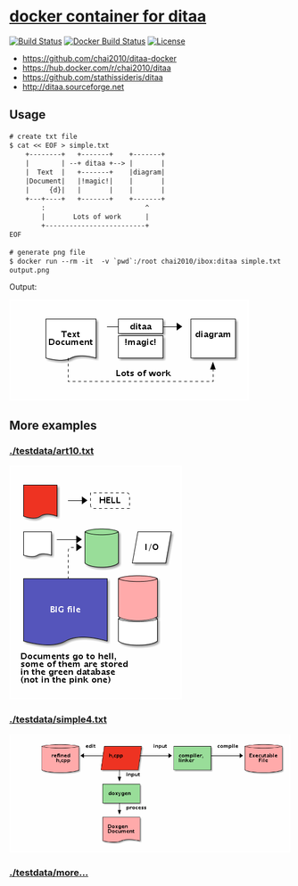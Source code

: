 # [docker container for ditaa](http://ditaa.sourceforge.net/)

[![Build Status](https://travis-ci.org/chai2010/ditaa-docker.svg)](https://travis-ci.org/chai2010/ditaa-docker)
[![Docker Build Status](https://img.shields.io/docker/build/chai2010/ditaa.svg)](https://hub.docker.com/r/chai2010/ditaa/)
[![License](http://img.shields.io/badge/license-apache%20v2-blue.svg)](https://github.com/chai2010/ditaa-docker/blob/master/LICENSE)


- https://github.com/chai2010/ditaa-docker
- https://hub.docker.com/r/chai2010/ditaa
- https://github.com/stathissideris/ditaa
- http://ditaa.sourceforge.net

## Usage

```
# create txt file
$ cat << EOF > simple.txt
    +--------+   +-------+    +-------+
    |        | --+ ditaa +--> |       |
    |  Text  |   +-------+    |diagram|
    |Document|   |!magic!|    |       |
    |     {d}|   |       |    |       |
    +---+----+   +-------+    +-------+
        :                         ^
        |       Lots of work      |
        +-------------------------+
EOF

# generate png file
$ docker run --rm -it  -v `pwd`:/root chai2010/ibox:ditaa simple.txt output.png
```

Output:

![](output.png)

## More examples


### [./testdata/art10.txt](testdata/art10.txt)

![](testdata/art10.txt.png)


### [./testdata/simple4.txt](testdata/simple4.txt)

![](testdata/simple4.txt.png)

### [./testdata/more...](testdata)

